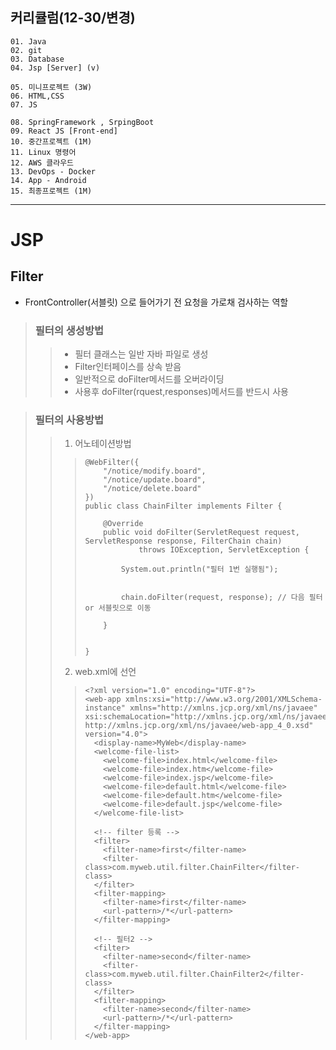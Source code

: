 ## 커리큘럼(12-30/변경)
```
01. Java
02. git
03. Database 
04. Jsp [Server] (v)

05. 미니프로젝트 (3W)
06. HTML,CSS  
07. JS

08. SpringFramework , SrpingBoot
09. React JS [Front-end]
10. 중간프로젝트 (1M)
11. Linux 명령어
12. AWS 클라우드
13. DevOps - Docker
14. App - Android
15. 최종프로젝트 (1M)
```
---
# JSP
## Filter
+ FrontController(서블릿) 으로 들어가기 전 요청을 가로채 검사하는 역할

> ### 필터의 생성방법
>> + 필터 클래스는 일반 자바 파일로 생성
>> + Filter인터페이스를 상속 받음
>> + 일반적으로 doFilter메서드를 오버라이딩
>> + 사용후 doFilter(rquest,responses)메서드를 반드시 사용

> ### 필터의 사용방법
>> 1. 어노테이션방법
>>
>>> ```
>>> @WebFilter({
>>> 	"/notice/modify.board",
>>> 	"/notice/update.board",
>>> 	"/notice/delete.board"
>>> })
>>> public class ChainFilter implements Filter {
>>> 
>>> 	@Override
>>> 	public void doFilter(ServletRequest request, ServletResponse response, FilterChain chain)
>>> 			throws IOException, ServletException {
>>> 		
>>> 		System.out.println("필터 1번 실행됨");
>>> 		
>>> 		
>>> 		chain.doFilter(request, response); // 다음 필터 or 서블릿으로 이동
>>> 		
>>> 	}
>>> 	
>>> 	
>>> }
>>> ```
>>
>> 2. web.xml에 선언
>>>
>>> ```
>>> <?xml version="1.0" encoding="UTF-8"?>
>>> <web-app xmlns:xsi="http://www.w3.org/2001/XMLSchema-instance" xmlns="http://xmlns.jcp.org/xml/ns/javaee" xsi:schemaLocation="http://xmlns.jcp.org/xml/ns/javaee http://xmlns.jcp.org/xml/ns/javaee/web-app_4_0.xsd" version="4.0">
>>>   <display-name>MyWeb</display-name>
>>>   <welcome-file-list>
>>>     <welcome-file>index.html</welcome-file>
>>>     <welcome-file>index.htm</welcome-file>
>>>     <welcome-file>index.jsp</welcome-file>
>>>     <welcome-file>default.html</welcome-file>
>>>     <welcome-file>default.htm</welcome-file>
>>>     <welcome-file>default.jsp</welcome-file>
>>>   </welcome-file-list>
>>>   
>>>   <!-- filter 등록 -->
>>>   <filter>
>>>   	<filter-name>first</filter-name>
>>>   	<filter-class>com.myweb.util.filter.ChainFilter</filter-class>
>>>   </filter>
>>>   <filter-mapping>
>>>   	<filter-name>first</filter-name>
>>>   	<url-pattern>/*</url-pattern>
>>>   </filter-mapping>
>>>   
>>>   <!-- 필터2 -->
>>>   <filter>
>>>   	<filter-name>second</filter-name>
>>>   	<filter-class>com.myweb.util.filter.ChainFilter2</filter-class>
>>>   </filter>
>>>   <filter-mapping>
>>>   	<filter-name>second</filter-name>
>>>   	<url-pattern>/*</url-pattern>
>>>   </filter-mapping>
>>> </web-app>
>>> ```
